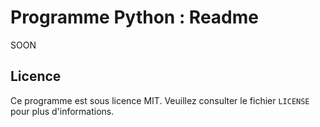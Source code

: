 # Programme Python : Readme

SOON
  
## Licence

Ce programme est sous licence MIT. Veuillez consulter le fichier `LICENSE` pour plus d'informations.
